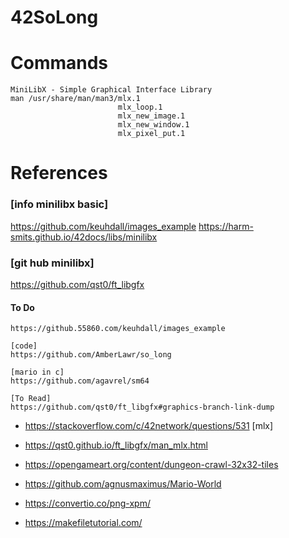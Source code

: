# 42SoLong

# Commands

	MiniLibX - Simple Graphical Interface Library
	man /usr/share/man/man3/mlx.1
							mlx_loop.1        
							mlx_new_image.1   
							mlx_new_window.1  
							mlx_pixel_put.1

# References

### [info minilibx basic]
https://github.com/keuhdall/images_example 
https://harm-smits.github.io/42docs/libs/minilibx 

### [git hub minilibx]
https://github.com/qst0/ft_libgfx



#### To Do
	https://github.55860.com/keuhdall/images_example 

	[code]
	https://github.com/AmberLawr/so_long 

	[mario in c]
	https://github.com/agavrel/sm64 		

	[To Read]
	https://github.com/qst0/ft_libgfx#graphics-branch-link-dump



- https://stackoverflow.com/c/42network/questions/531		[mlx]

  
- https://qst0.github.io/ft_libgfx/man_mlx.html
  
- https://opengameart.org/content/dungeon-crawl-32x32-tiles
- https://github.com/agnusmaximus/Mario-World
- https://convertio.co/png-xpm/
- https://makefiletutorial.com/